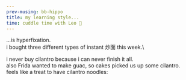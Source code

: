 ```yaml
---
prev-musing: bb-hippo
title: my learning style...
time: cuddle time with Leo 🐶
---
```

...is hyperfixation.\
i bought three different types of instant 炒面 this week.\

i never buy cilantro because i can never finish it all.\
also Frida wanted to make guac, so cakes picked us up some cilantro.\
feels like a treat to have cilantro noodles:
